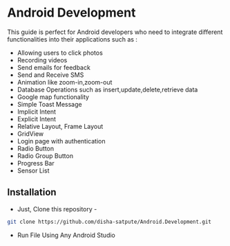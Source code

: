 # Android Development
This guide is perfect for Android developers who need to integrate different functionalities into 
their applications such as :
- Allowing users to click photos
- Recording videos
- Send emails for feedback
- Send and Receive SMS
- Animation like zoom-in,zoom-out
- Database Operations such as insert,update,delete,retrieve data
- Google map functionality
- Simple Toast Message
- Implicit Intent
- Explicit Intent
- Relative Layout, Frame Layout
- GridView
- Login page with authentication
- Radio Button
- Radio Group Button
- Progress Bar
- Sensor List

## Installation
- Just, Clone this repository - 
````bash 
git clone https://github.com/disha-satpute/Android.Development.git
````
- Run File Using Any Android Studio 
